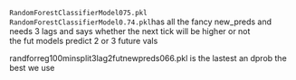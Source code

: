 `RandomForestClassifierModel075.pkl` `RandomForestClassifierModel0.74.pkl`has all the fancy new_preds and needs 3 lags and says whether the next tick will be higher or not  
the fut models predict 2 or 3 future vals

randforreg100minsplit3lag2futnewpreds066.pkl is the lastest an dprob the best we use
